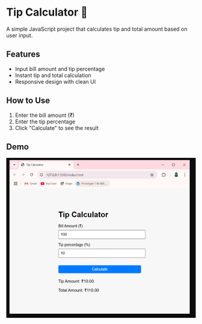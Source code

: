 # Tip Calculator 🧮

A simple JavaScript project that calculates tip and total amount based on user input.

## Features
- Input bill amount and tip percentage
- Instant tip and total calculation
- Responsive design with clean UI

## How to Use
1. Enter the bill amount (₹)
2. Enter the tip percentage
3. Click "Calculate" to see the result

## Demo
![screenshot](screenshot.png)